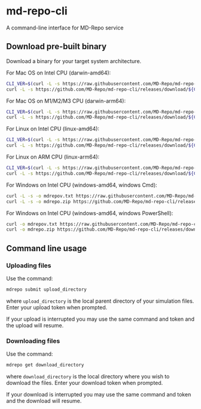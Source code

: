 # md-repo-cli
A command-line interface for MD-Repo service



## Download pre-built binary
Download a binary for your target system architecture.

For Mac OS on Intel CPU (darwin-amd64):
```bash
CLI_VER=$(curl -L -s https://raw.githubusercontent.com/MD-Repo/md-repo-cli/main/VERSION.txt); \
curl -L -s https://github.com/MD-Repo/md-repo-cli/releases/download/${CLI_VER}/mdrepo-${CLI_VER}-darwin-amd64.tar.gz | tar zxvf -
```

For Mac OS on M1/M2/M3 CPU (darwin-arm64):
```bash
CLI_VER=$(curl -L -s https://raw.githubusercontent.com/MD-Repo/md-repo-cli/main/VERSION.txt); \
curl -L -s https://github.com/MD-Repo/md-repo-cli/releases/download/${CLI_VER}/mdrepo-${CLI_VER}-darwin-arm64.tar.gz | tar zxvf -
```

For Linux on Intel CPU (linux-amd64):
```bash
CLI_VER=$(curl -L -s https://raw.githubusercontent.com/MD-Repo/md-repo-cli/main/VERSION.txt); \
curl -L -s https://github.com/MD-Repo/md-repo-cli/releases/download/${CLI_VER}/mdrepo-${CLI_VER}-linux-amd64.tar.gz | tar zxvf -
```

For Linux on ARM CPU (linux-arm64):
```bash
CLI_VER=$(curl -L -s https://raw.githubusercontent.com/MD-Repo/md-repo-cli/main/VERSION.txt); \
curl -L -s https://github.com/MD-Repo/md-repo-cli/releases/download/${CLI_VER}/mdrepo-${CLI_VER}-linux-arm64.tar.gz | tar zxvf -
```

For Windows on Intel CPU (windows-amd64, windows Cmd):
```bash
curl -L -s -o mdrepov.txt https://raw.githubusercontent.com/MD-Repo/md-repo-cli/main/VERSION.txt && set /p CLI_VER=<mdrepov.txt
curl -L -s -o mdrepo.zip https://github.com/MD-Repo/md-repo-cli/releases/download/%CLI_VER%/mdrepo-%CLI_VER%-windows-amd64.zip && tar zxvf mdrepo.zip && del mdrepo.zip mdrepov.txt
```

For Windows on Intel CPU (windows-amd64, windows PowerShell):
```bash
curl -o mdrepov.txt https://raw.githubusercontent.com/MD-Repo/md-repo-cli/main/VERSION.txt ; $env:CLI_VER = (Get-Content mdrepov.txt)
curl -o mdrepo.zip https://github.com/MD-Repo/md-repo-cli/releases/download/$env:CLI_VER/mdrepo-$env:CLI_VER-windows-amd64.zip ; tar zxvf mdrepo.zip ; del mdrepo.zip ; del mdrepov.txt
```

## Command line usage

### Uploading files
Use the command:

```bash
mdrepo submit upload_directory
```

where `upload_directory` is the local parent directory of your simulation files. Enter your upload token when prompted.

If your upload is interrupted you may use the same command and token and the upload will resume.


### Downloading files
Use the command:

```bash
mdrepo get download_directory
```

where `download_directory` is the local directory where you wish to download the files. Enter your download token when prompted.

If your download is interrupted you may use the same command and token and the download will resume.
